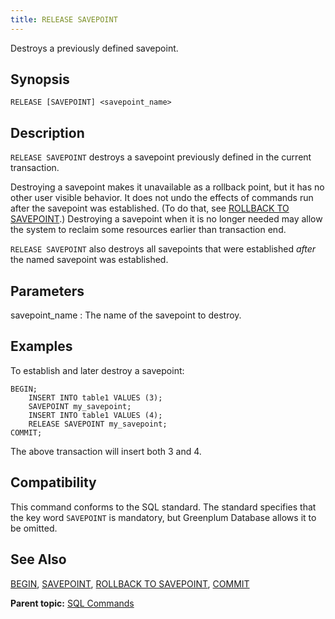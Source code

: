 ```yaml
---
title: RELEASE SAVEPOINT 
---
```


Destroys a previously defined savepoint.

## <a id="section2"></a>Synopsis 

``` {#sql_command_synopsis}
RELEASE [SAVEPOINT] <savepoint_name>
```

## <a id="section3"></a>Description 

`RELEASE SAVEPOINT` destroys a savepoint previously defined in the current transaction.

Destroying a savepoint makes it unavailable as a rollback point, but it has no other user visible behavior. It does not undo the effects of commands run after the savepoint was established. \(To do that, see [ROLLBACK TO SAVEPOINT](ROLLBACK_TO_SAVEPOINT.html).\) Destroying a savepoint when it is no longer needed may allow the system to reclaim some resources earlier than transaction end.

`RELEASE SAVEPOINT` also destroys all savepoints that were established *after* the named savepoint was established.

## <a id="section4"></a>Parameters 

savepoint\_name
:   The name of the savepoint to destroy.

## <a id="section5"></a>Examples 

To establish and later destroy a savepoint:

```
BEGIN;
    INSERT INTO table1 VALUES (3);
    SAVEPOINT my_savepoint;
    INSERT INTO table1 VALUES (4);
    RELEASE SAVEPOINT my_savepoint;
COMMIT;
```

The above transaction will insert both 3 and 4.

## <a id="section6"></a>Compatibility 

This command conforms to the SQL standard. The standard specifies that the key word `SAVEPOINT` is mandatory, but Greenplum Database allows it to be omitted.

## <a id="section7"></a>See Also 

[BEGIN](BEGIN.html), [SAVEPOINT](SAVEPOINT.html), [ROLLBACK TO SAVEPOINT](ROLLBACK_TO_SAVEPOINT.html), [COMMIT](COMMIT.html)

**Parent topic:** [SQL Commands](../sql_commands/sql_ref.html)

